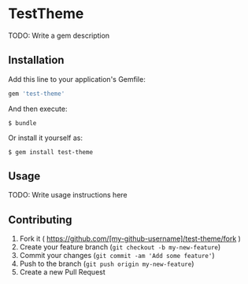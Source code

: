 # TestTheme

TODO: Write a gem description

## Installation

Add this line to your application's Gemfile:

```ruby
gem 'test-theme'
```

And then execute:

    $ bundle

Or install it yourself as:

    $ gem install test-theme

## Usage

TODO: Write usage instructions here

## Contributing

1. Fork it ( https://github.com/[my-github-username]/test-theme/fork )
2. Create your feature branch (`git checkout -b my-new-feature`)
3. Commit your changes (`git commit -am 'Add some feature'`)
4. Push to the branch (`git push origin my-new-feature`)
5. Create a new Pull Request
